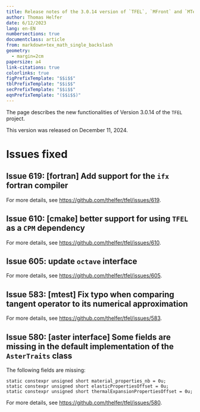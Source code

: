 ```yaml
---
title: Release notes of the 3.0.14 version of `TFEL`, `MFront` and `MTest`
author: Thomas Helfer
date: 6/12/2023
lang: en-EN
numbersections: true
documentclass: article
from: markdown+tex_math_single_backslash
geometry:
  - margin=2cm
papersize: a4
link-citations: true
colorlinks: true
figPrefixTemplate: "$$i$$"
tblPrefixTemplate: "$$i$$"
secPrefixTemplate: "$$i$$"
eqnPrefixTemplate: "($$i$$)"
---
```


The page describes the new functionalities of Version 3.0.14 of the
`TFEL` project.

This version was released on December 11, 2024.

# Issues fixed

## Issue 619: [fortran] Add support for the `ifx` fortran compiler

For more details, see <https://github.com/thelfer/tfel/issues/619>.

## Issue 610: [cmake] better support for using `TFEL` as a `CPM` dependency

For more details, see <https://github.com/thelfer/tfel/issues/610>.

## Issue 605: update `octave` interface

For more details, see <https://github.com/thelfer/tfel/issues/605>.

## Issue 583: [mtest] Fix typo when comparing tangent operator to its numerical approximation

For more details, see <https://github.com/thelfer/tfel/issues/583>.

## Issue 580: [aster interface] Some fields are missing in the default implementation of the `AsterTraits` class

The following fields are missing:

~~~~{.cxx}
static constexpr unsigned short material_properties_nb = 0u;
static constexpr unsigned short elasticPropertiesOffset = 0u;
static constexpr unsigned short thermalExpansionPropertiesOffset = 0u;
~~~~

For more details, see <https://github.com/thelfer/tfel/issues/580>.
